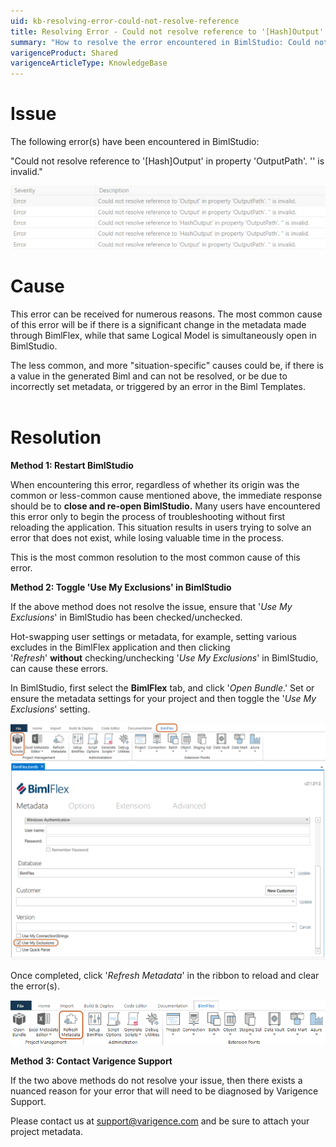 ```yaml
---
uid: kb-resolving-error-could-not-resolve-reference
title: Resolving Error - Could not resolve reference to '[Hash]Output' in property 'OutputPath'. '' is invalid.
summary: "How to resolve the error encountered in BimlStudio: Could not resolve reference to '[Hash]Output' in property 'OutputPath'. '' is invalid"
varigenceProduct: Shared
varigenceArticleType: KnowledgeBase
---
```

# Issue 

The following error(s) have been encountered in BimlStudio:  
  
"Could not resolve reference to '\[Hash\]Output' in property 'OutputPath'. '' is invalid."  
  
![Error Screenshot](../../static/img/kb-resolving-error-could-not-resolve-reference-img1.png "Error Screenshot")  

# Cause

This error can be received for numerous reasons. The most common cause of this error will be if there is a significant change in the metadata made through BimlFlex, while that same Logical Model is simultaneously open in BimlStudio.   
  
The less common, and more "situation-specific" causes could be, if there is a value in the generated Biml and can not be resolved, or be due to incorrectly set metadata, or triggered by an error in the Biml Templates.   
 

# Resolution 

**Method 1: Restart BimlStudio**  
  
When encountering this error, regardless of whether its origin was the common or less-common cause mentioned above, the immediate response should be to **close and re-open BimlStudio.** Many users have encountered this error only to begin the process of troubleshooting without first reloading the application. This situation results in users trying to solve an error that does not exist, while losing valuable time in the process.   
  
This is the most common resolution to the most common cause of this error.   
  
**Method 2: Toggle 'Use My Exclusions' in BimlStudio**  
  
If the above method does not resolve the issue, ensure that '_Use My Exclusions_' in BimlStudio has been checked/unchecked.   
  
Hot-swapping user settings or metadata, for example, setting various excludes in the BimlFlex application and then clicking '_Refresh_' **without** checking/unchecking '_Use My Exclusions_' in BimlStudio, can cause these errors.   
  
In BimlStudio, first select the **BimlFlex** tab, and click '_Open Bundle_.' Set or ensure the metadata settings for your project and then toggle the '_Use My Exclusions_' setting.  
  
![Use My Exclusions](../../static/img/kb-resolving-error-could-not-resolve-reference-img2.png "Use My Exclusions")  
  
Once completed, click '_Refresh Metadata_' in the ribbon to reload and clear the error(s).   
  
![Refresh Metadata](../../static/img/kb-resolving-error-could-not-resolve-reference-img3.png "Refresh Metadata")  
  
**Method 3: Contact Varigence Support**  
  
If the two above methods do not resolve your issue, then there exists a nuanced reason for your error that will need to be diagnosed by Varigence Support.   
  
Please contact us at [support@varigence.com](mailto:support@varigence.com) and be sure to attach your project metadata.